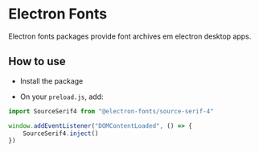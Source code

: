 # Electron Fonts

Electron fonts packages provide font archives em electron desktop apps.

## How to use

* Install the package

* On your `preload.js`, add:

```ts
import SourceSerif4 from "@electron-fonts/source-serif-4"

window.addEventListener("DOMContentLoaded", () => {
    SourceSerif4.inject()
})
```